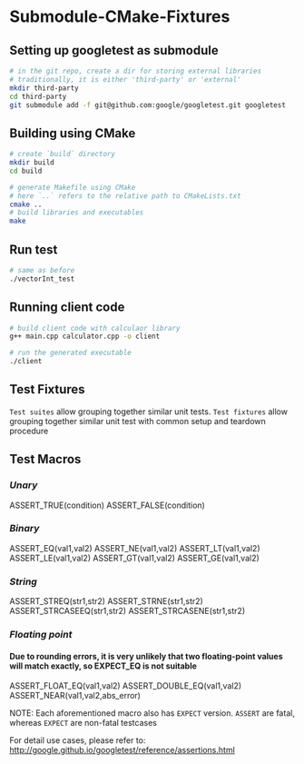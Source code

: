 # Submodule-CMake-Fixtures

## Setting up googletest as submodule

```sh
# in the git repo, create a dir for storing external libraries
# traditionally, it is either 'third-party' or 'external'
mkdir third-party
cd third-party
git submodule add -f git@github.com:google/googletest.git googletest
```

## Building using CMake

```sh
# create `build` directory
mkdir build
cd build

# generate Makefile using CMake
# here `..` refers to the relative path to CMakeLists.txt
cmake ..
# build libraries and executables
make
```

## Run test

```sh
# same as before
./vectorInt_test
```

## Running client code

```sh
# build client code with calculaor library
g++ main.cpp calculator.cpp -o client

# run the generated executable
./client
```

## Test Fixtures

`Test suites` allow grouping together similar unit tests.
`Test fixtures` allow grouping together similar unit test with common setup and teardown procedure

## Test Macros

### *Unary*

ASSERT_TRUE(condition)
ASSERT_FALSE(condition)

### *Binary*

ASSERT_EQ(val1,val2)
ASSERT_NE(val1,val2)
ASSERT_LT(val1,val2)
ASSERT_LE(val1,val2)
ASSERT_GT(val1,val2)
ASSERT_GE(val1,val2)

### *String*

ASSERT_STREQ(str1,str2)
ASSERT_STRNE(str1,str2)
ASSERT_STRCASEEQ(str1,str2)
ASSERT_STRCASENE(str1,str2)

### *Floating point*

#### Due to rounding errors, it is very unlikely that two floating-point values will match exactly, so EXPECT_EQ is not suitable

ASSERT_FLOAT_EQ(val1,val2)
ASSERT_DOUBLE_EQ(val1,val2)
ASSERT_NEAR(val1,val2,abs_error)

NOTE: Each aforementioned macro also has `EXPECT` version. `ASSERT` are fatal, whereas `EXPECT` are non-fatal testcases

For detail use cases, please refer to: <http://google.github.io/googletest/reference/assertions.html>

